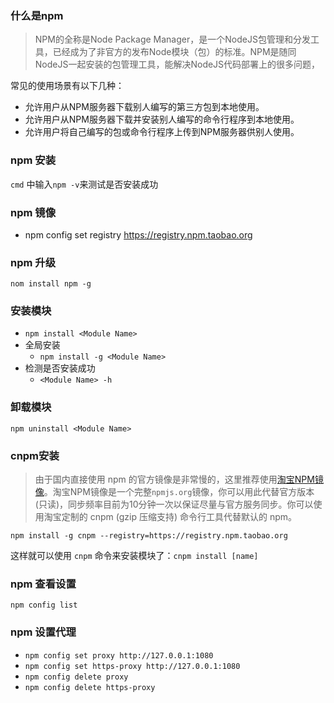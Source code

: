 ### 什么是npm

>NPM的全称是Node Package Manager，是一个NodeJS包管理和分发工具，已经成为了非官方的发布Node模块（包）的标准。NPM是随同NodeJS一起安装的包管理工具，能解决NodeJS代码部署上的很多问题，

常见的使用场景有以下几种：
- 允许用户从NPM服务器下载别人编写的第三方包到本地使用。
- 允许用户从NPM服务器下载并安装别人编写的命令行程序到本地使用。
- 允许用户将自己编写的包或命令行程序上传到NPM服务器供别人使用。

### npm 安装
`cmd` 中输入`npm -v`来测试是否安装成功

### npm 镜像

- npm config set registry https://registry.npm.taobao.org

### npm 升级
`nom install npm -g`

### 安装模块

- `npm install <Module Name>`
- 全局安装
  - `npm install -g <Module Name>`
- 检测是否安装成功
  - `<Module Name> -h`

### 卸载模块
`npm uninstall <Module Name>`

### cnpm安装

>由于国内直接使用 npm 的官方镜像是非常慢的，这里推荐使用[淘宝NPM镜像](http://npm.taobao.org/)。淘宝NPM镜像是一个完整`npmjs.org`镜像，你可以用此代替官方版本(只读)，同步频率目前为10分钟一次以保证尽量与官方服务同步。你可以使用淘宝定制的 cnpm (gzip 压缩支持) 命令行工具代替默认的 npm。

`npm install -g cnpm --registry=https://registry.npm.taobao.org`

这样就可以使用 `cnpm` 命令来安装模块了：`cnpm install [name]`

### npm 查看设置
`npm config list`

### npm 设置代理
- `npm config set proxy http://127.0.0.1:1080`
- `npm config set https-proxy http://127.0.0.1:1080`
- `npm config delete proxy`
- `npm config delete https-proxy`